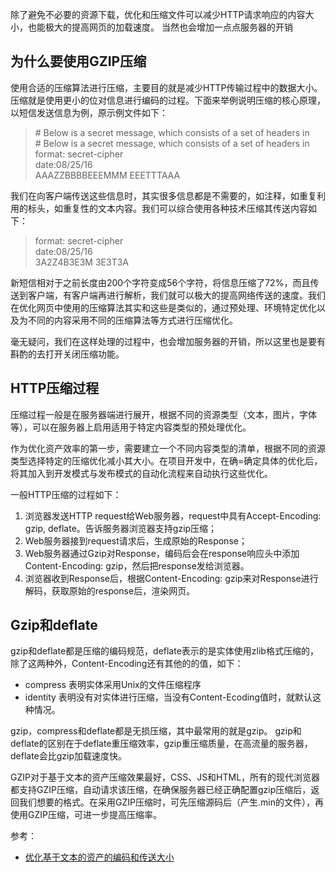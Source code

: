 除了避免不必要的资源下载，优化和压缩文件可以减少HTTP请求响应的内容大小，也能极大的提高网页的加载速度。
当然也会增加一点点服务器的开销

## 为什么要使用GZIP压缩

使用合适的压缩算法进行压缩，主要目的就是减少HTTP传输过程中的数据大小。压缩就是使用更小的位对信息进行编码的过程。下面来举例说明压缩的核心原理，以短信发送信息为例，原示例文件如下：

> \# Below is a secret message, which consists of a set of headers in <br>
> \# Below is a secret message, which consists of a set of headers in <br>
> format: secret-cipher <br>
> date:08/25/16 <br>
> AAAZZBBBBEEEMMM EEETTTAAA

我们在向客户端传送这些信息时，其实很多信息都是不需要的，如注释，如重复利用的标头，如重复性的文本内容。我们可以综合使用各种技术压缩其传送内容如下：

> format: secret-cipher <br>
> date:08/25/16 <br>
> 3A2Z4B3E3M 3E3T3A

新短信相对于之前长度由200个字符变成56个字符，将信息压缩了72%，而且传送到客户端，有客户端再进行解析，我们就可以极大的提高网络传送的速度。我们在优化网页中使用的压缩算法其实和这些是类似的，通过预处理、环境特定优化以及为不同的内容采用不同的压缩算法等方式进行压缩优化。

毫无疑问，我们在这样处理的过程中，也会增加服务器的开销，所以这里也是要有斟酌的去打开关闭压缩功能。

## HTTP压缩过程

压缩过程一般是在服务器端进行展开，根据不同的资源类型（文本，图片，字体等），可以在服务器上启用适用于特定内容类型的预处理优化。

作为优化资产效率的第一步，需要建立一个不同内容类型的清单，根据不同的资源类型选择特定的压缩优化减小其大小。在项目开发中，在确=确定具体的优化后，将其加入到开发模式与发布模式的自动化流程来自动执行这些优化。

一般HTTP压缩的过程如下：

1. 浏览器发送HTTP request给Web服务器，request中具有Accept-Encoding: gzip, deflate。告诉服务器浏览器支持gzip压缩；
2. Web服务器接到request请求后，生成原始的Response；
3. Web服务器通过Gzip对Response，编码后会在response响应头中添加Content-Encoding: gzip，然后把response发给浏览器。
4. 浏览器收到Response后，根据Content-Encoding: gzip来对Response进行解码，获取原始的response后，渲染网页。

## Gzip和deflate
gzip和deflate都是压缩的编码规范，deflate表示的是实体使用zlib格式压缩的，除了这两种外，Content-Encoding还有其他的的值，如下：
* compress 表明实体采用Unix的文件压缩程序
* identity 表明没有对实体进行压缩，当没有Content-Ecoding值时，就默认这种情况。

gzip，compress和deflate都是无损压缩，其中最常用的就是gzip。
gzip和deflate的区别在于deflate重压缩效率，gzip重压缩质量，在高流量的服务器，deflate会比gzip加载速度快。

GZIP对于基于文本的资产压缩效果最好，CSS、JS和HTML，所有的现代浏览器都支持GZIP压缩，自动请求该压缩，在确保服务器已经正确配置gzip压缩后，返回我们想要的格式。在采用GZIP压缩时，可先压缩源码后（产生.min的文件），再使用GZIP压缩，可进一步提高压缩率。

参考：
* [优化基于文本的资产的编码和传送大小](https://developers.google.cn/web/fundamentals/performance/optimizing-content-efficiency/optimize-encoding-and-transfer?hl=zh-cn)
